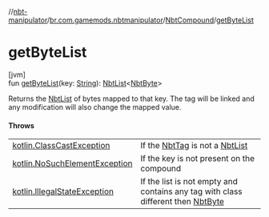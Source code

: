 //[nbt-manipulator](../../../index.md)/[br.com.gamemods.nbtmanipulator](../index.md)/[NbtCompound](index.md)/[getByteList](get-byte-list.md)

# getByteList

[jvm]\
fun [getByteList](get-byte-list.md)(key: [String](https://kotlinlang.org/api/latest/jvm/stdlib/kotlin/-string/index.html)): [NbtList](../-nbt-list/index.md)<[NbtByte](../-nbt-byte/index.md)>

Returns the [NbtList](../-nbt-list/index.md) of bytes mapped to that key. The tag will be linked and any modification will also change the mapped value.

#### Throws

| | |
|---|---|
| [kotlin.ClassCastException](https://kotlinlang.org/api/latest/jvm/stdlib/kotlin/-class-cast-exception/index.html) | If the [NbtTag](../-nbt-tag/index.md) is not a [NbtList](../-nbt-list/index.md) |
| [kotlin.NoSuchElementException](https://kotlinlang.org/api/latest/jvm/stdlib/kotlin/-no-such-element-exception/index.html) | If the key is not present on the compound |
| [kotlin.IllegalStateException](https://kotlinlang.org/api/latest/jvm/stdlib/kotlin/-illegal-state-exception/index.html) | If the list is not empty and contains any tag with class different then [NbtByte](../-nbt-byte/index.md) |
